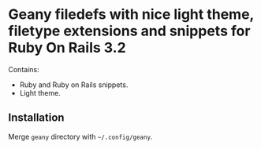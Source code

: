# Geany filedefs with nice light theme, filetype extensions and snippets for Ruby On Rails 3.2

Contains:

* Ruby and Ruby on Rails snippets.
* Light theme.

## Installation

Merge `geany` directory with `~/.config/geany`.


